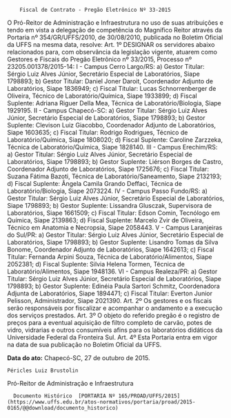         Fiscal de Contrato - Pregão Eletrônico Nº 33-2015  

O Pró-Reitor de Administração e Infraestrutura no uso de suas atribuições e tendo em vista a delegação de competência do Magnífico Reitor através da Portaria nº 354/GR/UFFS/2010, de 30/08/2010, publicada no Boletim Oficial da UFFS na mesma data, resolve: Art. 1º DESIGNAR os servidores abaixo relacionados para, com observância da legislação vigente, atuarem como Gestores e Fiscais do Pregão Eletrônico nº 33/2015, Processo nº 23205.001378/2015-14: I - Campus Cerro Largo/RS: a) Gestor Titular: Sérgio Luiz Alves Júnior, Secretário Especial de Laboratórios, Siape 1798893; b) Gestor Titular: Daniel Joner Daroit, Coordenador Adjunto de Laboratórios, Siape 1836949; c) Fiscal Titular: Lucas Schnorrenberger de Oliveira, Técnico de Laboratório/Química, Siape 1933899; d) Fiscal Suplente: Adriana Riguer Della Mea, Técnica de Laboratório/Biologia, Siape 1929195. II - Campus Chapecó-SC: a) Gestor Titular: Sérgio Luiz Alves Júnior, Secretário Especial de Laboratórios, Siape 1798893; b) Gestor Suplente: Clevison Luiz Giacobbo, Coordenador Adjunto de Laboratórios, Siape 1603635; c) Fiscal Titular: Rodrigo Rodrigues, Técnico de Laboratório/Química, Siape 1808020; d) Fiscal Suplente: Caroline Zarzzeka, Técnica de Laboratório/Química, Siape 1828140. III - Campus Erechim/RS: a) Gestor Titular: Sérgio Luiz Alves Júnior, Secretário Especial de Laboratórios, Siape 1798893; b) Gestor Suplente: Liérson Borges de Castro, Coordenador Adjunto de Laboratórios, Siape 1725676; c) Fiscal Titular: Suzana Fátima Bazoti, Técnica de Laboratório/Saneamento, Siape 2132193; d) Fiscal Suplente: Ângela Camila Grando Deffaci, Técnica de Laboratório/Biologia, Siape 2073224. IV - Campus Passo Fundo/RS: a) Gestor Titular: Sérgio Luiz Alves Júnior, Secretário Especial de Laboratórios, Siape 1798893; b) Gestor Suplente: Lissandra Glusczak, Supervisora de Laboratórios, Siape 1661509; c) Fiscal Titular: Edson Comin, Tecnólogo em Química, Siape 2139863; d) Fiscal Suplente: Marcelo Zvir de Oliveira, Técnico em Anatomia e Necropsia, Siape 2058443. V - Campus Laranjeiras do Sul/PR: a) Gestor Titular: Sérgio Luiz Alves Júnior, Secretário Especial de Laboratórios, Siape 1798893; b) Gestor Suplente: Lisandro Tomas da Silva Bonome, Coordenador Adjunto de Laboratórios, Siape 1642613; c) Fiscal Titular: Fernanda Arpini Souza, Técnica de Laboratório/Alimentos, Siape 2052381; d) Fiscal Suplente: Silvia Helena Tormen, Técnica de Laboratório/Alimentos, Siape 1948136. VI - Campus Realeza/PR: a) Gestor Titular: Sérgio Luiz Alves Júnior, Secretário Especial de Laboratórios, Siape 1798893; b) Gestor Suplente: Edinéia Paula Sartori Schmitz, Coordenadora Adjunta de Laboratórios, Siape 1894471; c) Fiscal Titular: Everton Junior Pelisson, Administrador, Siape 2021390. Art. 2º Os gestores e os fiscais serão responsáveis por fiscalizar e acompanhar o andamento e a execução dos serviços prestados. Art. 3º O objeto do referido pregão é o registro de preços para a eventual aquisição de filtro completo de carvão, potes de vidro, vidrarias e outros consumíveis afins para os laboratórios didáticos da Universidade Federal da Fronteira Sul. Art. 4º Esta Portaria entra em vigor na data de sua publicação no Boletim Oficial da UFFS.

   **Data do ato:** Chapecó-SC, 27 de outubro de 2015.   
 

    Péricles Luiz Brustolin   
 Pró-Reitor de Administração e Infraestrutura 

      Documento Histórico  [PORTARIA Nº 165/PROAD/UFFS/2015](https://www.uffs.edu.br/atos-normativos/portaria/proad/2015-0165/@@download/documento_historico)     
      
